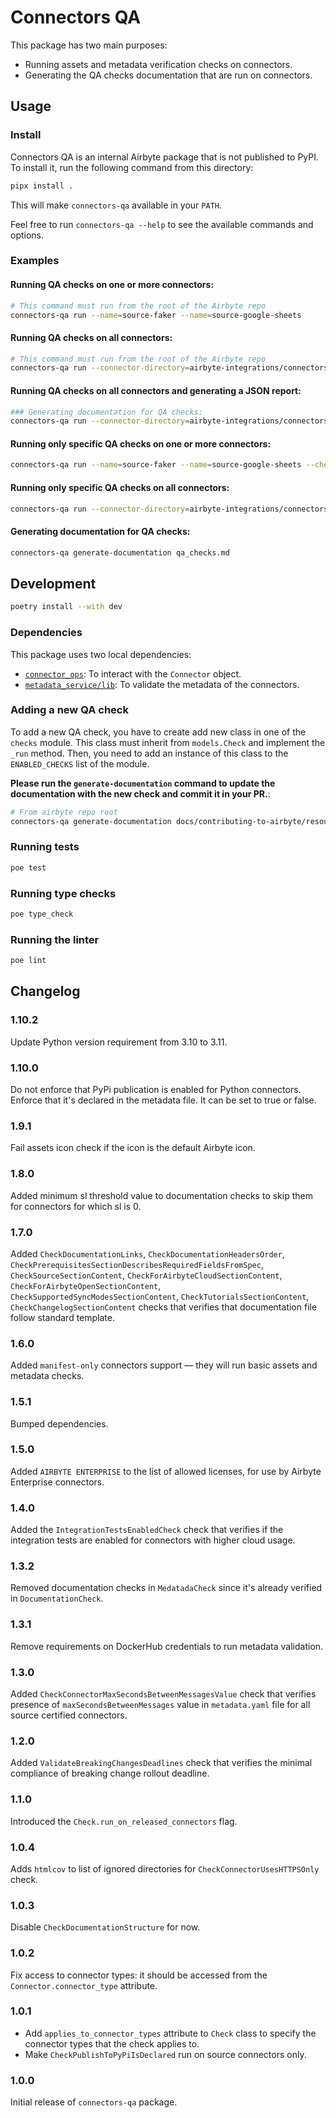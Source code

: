 # Connectors QA

This package has two main purposes:

- Running assets and metadata verification checks on connectors.
- Generating the QA checks documentation that are run on connectors.

## Usage

### Install

Connectors QA is an internal Airbyte package that is not published to PyPI. To install it, run the
following command from this directory:

```bash
pipx install .
```

This will make `connectors-qa` available in your `PATH`.

Feel free to run `connectors-qa --help` to see the available commands and options.

### Examples

#### Running QA checks on one or more connectors:

```bash
# This command must run from the root of the Airbyte repo
connectors-qa run --name=source-faker --name=source-google-sheets
```

#### Running QA checks on all connectors:

```bash
# This command must run from the root of the Airbyte repo
connectors-qa run --connector-directory=airbyte-integrations/connectors
```

#### Running QA checks on all connectors and generating a JSON report:

```bash
### Generating documentation for QA checks:
connectors-qa run --connector-directory=airbyte-integrations/connectors --report-path=qa_report.json
```

#### Running only specific QA checks on one or more connectors:

```bash
connectors-qa run --name=source-faker --name=source-google-sheets --check=CheckConnectorIconIsAvailable --check=CheckConnectorUsesPythonBaseImage
```

#### Running only specific QA checks on all connectors:

```bash
connectors-qa run --connector-directory=airbyte-integrations/connectors --check=CheckConnectorIconIsAvailable --check=CheckConnectorUsesPythonBaseImage
```

#### Generating documentation for QA checks:

```bash
connectors-qa generate-documentation qa_checks.md
```

## Development

```bash
poetry install --with dev
```

### Dependencies

This package uses two local dependencies:

- [`connector_ops`](../connector_ops): To interact with the `Connector` object.
- [`metadata_service/lib`](../metadata_service/lib): To validate the metadata of the connectors.

### Adding a new QA check

To add a new QA check, you have to create add new class in one of the `checks` module. This class
must inherit from `models.Check` and implement the `_run` method. Then, you need to add an instance
of this class to the `ENABLED_CHECKS` list of the module.

**Please run the `generate-documentation` command to update the documentation with the new check and
commit it in your PR.**:

```bash
# From airbyte repo root
connectors-qa generate-documentation docs/contributing-to-airbyte/resources/qa-checks.md
```

### Running tests

```bash
poe test
```

### Running type checks

```bash
poe type_check
```

### Running the linter

```bash
poe lint
```

## Changelog

### 1.10.2
Update Python version requirement from 3.10 to 3.11.

### 1.10.0
Do not enforce that PyPi publication is enabled for Python connectors.
Enforce that it's declared in the metadata file.
It can be set to true or false. 

### 1.9.1

Fail assets icon check if the icon is the default Airbyte icon.

### 1.8.0

Added minimum sl threshold value to documentation checks to skip them for connectors for which sl is 0.

### 1.7.0

Added  `CheckDocumentationLinks`, `CheckDocumentationHeadersOrder`, `CheckPrerequisitesSectionDescribesRequiredFieldsFromSpec`,
`CheckSourceSectionContent`, `CheckForAirbyteCloudSectionContent`, `CheckForAirbyteOpenSectionContent`, `CheckSupportedSyncModesSectionContent`,
`CheckTutorialsSectionContent`, `CheckChangelogSectionContent` checks that verifies that documentation file follow standard template.

### 1.6.0

Added `manifest-only` connectors support — they will run basic assets and metadata checks.

### 1.5.1

Bumped dependencies.

### 1.5.0

Added `AIRBYTE ENTERPRISE` to the list of allowed licenses, for use by Airbyte Enterprise connectors.

### 1.4.0

Added the `IntegrationTestsEnabledCheck` check that verifies if the integration tests are enabled for connectors with higher cloud usage.

### 1.3.2

Removed documentation checks in `MedatadaCheck` since it's already verified in `DocumentationCheck`.

### 1.3.1

Remove requirements on DockerHub credentials to run metadata validation.

### 1.3.0

Added `CheckConnectorMaxSecondsBetweenMessagesValue` check that verifies presence of
`maxSecondsBetweenMessages` value in `metadata.yaml` file for all source certified connectors.

### 1.2.0

Added `ValidateBreakingChangesDeadlines` check that verifies the minimal compliance of breaking
change rollout deadline.

### 1.1.0

Introduced the `Check.run_on_released_connectors` flag.

### 1.0.4

Adds `htmlcov` to list of ignored directories for `CheckConnectorUsesHTTPSOnly` check.

### 1.0.3

Disable `CheckDocumentationStructure` for now.

### 1.0.2

Fix access to connector types: it should be accessed from the `Connector.connector_type` attribute.

### 1.0.1

- Add `applies_to_connector_types` attribute to `Check` class to specify the connector types that
  the check applies to.
- Make `CheckPublishToPyPiIsDeclared` run on source connectors only.

### 1.0.0

Initial release of `connectors-qa` package.
